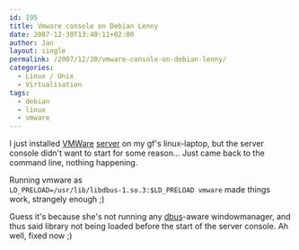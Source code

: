 ```yaml
---
id: 195
title: Vmware console on Debian Lenny
date: 2007-12-30T13:40:11+02:00
author: Jan
layout: single
permalink: /2007/12/30/vmware-console-on-debian-lenny/
categories:
  - Linux / Unix
  - Virtualisation
tags:
  - debian
  - linux
  - vmware
---
```

I just installed [VMWare](http://www.vmware.com/) [server](http://www.vmware.com/products/server/) on my gf's linux-laptop, but the server console didn't want to start for some reason... Just came back to the command line, nothing happening.

Running vmware as  
`LD_PRELOAD=/usr/lib/libdbus-1.so.3:$LD_PRELOAD vmware` made things work, strangely enough ;)

Guess it's because she's not running any [dbus](http://dbus.freedesktop.org/)-aware windowmanager, and thus said library not being loaded before the start of the server console. Ah well, fixed now ;)